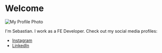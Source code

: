 
# Welcome 

![My Profile Photo](https://images.unsplash.com/photo-1492567291473-fe3dfc175b45?ixid=MnwxMjA3fDB8MHxwaG90by1wYWdlfHx8fGVufDB8fHx8&ixlib=rb-1.2.1&auto=format&fit=crop&w=384&q=80)


I'm Sebastian. I work as a FE Developer. Check out my social media profiles:
- [Instagram](instagram.com/imsebbastian) 
- [LinkedIn](https://www.linkedin.com/in/imsebbastian/) 
